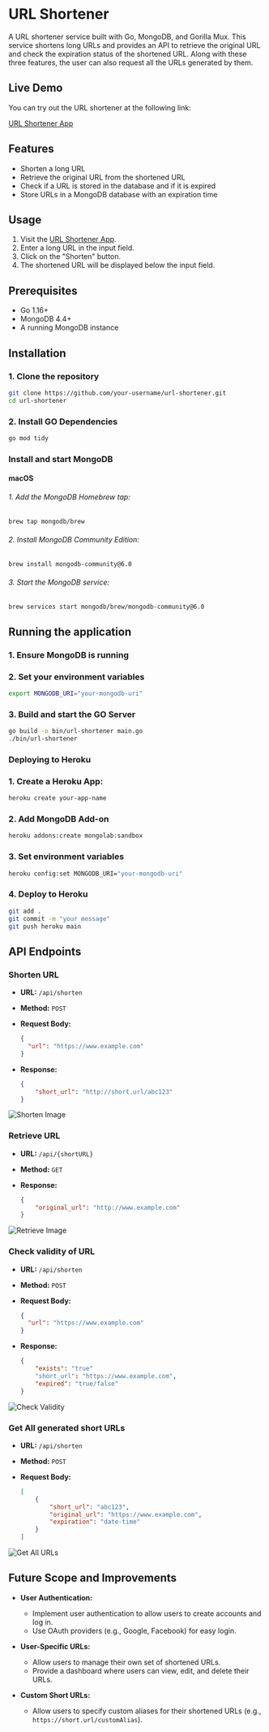 # URL Shortener

A URL shortener service built with Go, MongoDB, and Gorilla Mux. This service shortens long URLs and provides an API to retrieve the original URL and check the expiration status of the shortened URL. Along with these three features, the user can also request all the URLs generated by them.

## Live Demo

You can try out the URL shortener at the following link:

[URL Shortener App](https://url-shortner-app-c77549506d40.herokuapp.com/)

## Features

- Shorten a long URL
- Retrieve the original URL from the shortened URL
- Check if a URL is stored in the database and if it is expired
- Store URLs in a MongoDB database with an expiration time

## Usage

1. Visit the [URL Shortener App](https://url-shortner-app-c77549506d40.herokuapp.com/).
2. Enter a long URL in the input field.
3. Click on the "Shorten" button.
4. The shortened URL will be displayed below the input field.

## Prerequisites

- Go 1.16+
- MongoDB 4.4+
- A running MongoDB instance

## Installation

### 1. Clone the repository

```sh
git clone https://github.com/your-username/url-shortener.git
cd url-shortener
```
### 2. Install GO Dependencies

```sh
go mod tidy
```

###  Install and start MongoDB

#### macOS

######  1. Add the MongoDB Homebrew tap:

```sh
brew tap mongodb/brew
```

######  2. Install MongoDB Community Edition:

```sh
brew install mongodb-community@6.0
```

###### 3. Start the MongoDB service:

```sh
brew services start mongodb/brew/mongodb-community@6.0
```

## Running the application

### 1. Ensure MongoDB is running
### 2. Set your environment variables
```sh
export MONGODB_URI="your-mongodb-uri"
```
### 3. Build and start the GO Server
```sh
go build -o bin/url-shortener main.go
./bin/url-shortener
```
### Deploying to Heroku

### 1. Create a Heroku App:
```sh
heroku create your-app-name
```
### 2. Add MongoDB Add-on
```sh
heroku addons:create mongolab:sandbox
```
### 3. Set environment variables
```sh
heroku config:set MONGODB_URI="your-mongodb-uri"
```
### 4. Deploy to Heroku
```sh
git add .
git commit -m "your message"
git push heroku main
```

## API Endpoints

### Shorten URL

- **URL:** `/api/shorten`
- **Method:** `POST`
- **Request Body:**
  ```json
  {
    "url": "https://www.example.com"
  }
  ```

- **Response:**
    ```json
    {
        "short_url": "http://short.url/abc123"
    }
    ```

![Shorten Image](https://i.imgur.com/THymmkd.png)

### Retrieve URL

- **URL:** `/api/{shortURL}`
- **Method:** `GET`


- **Response:** 
    ```json
    {
        "original_url": "http://www.example.com"
    }
    ```

![Retrieve Image](https://i.imgur.com/VUH9yJu.png)

### Check validity of URL


- **URL:** `/api/shorten`
- **Method:** `POST`
- **Request Body:**
  ```json
  {
    "url": "https://www.example.com"
  }
  ```

- **Response:**
    ```json
    {
        "exists": "true"
        "short_url": "https://www.example.com",
        "expired": "true/false"
    }
    ```

![Check Validity](https://imgur.com/a0IE22v.png)

### Get All generated short URLs

- **URL:** `/api/shorten`
- **Method:** `POST`

- **Request Body:**
    ```json
    [
        {
            "short_url": "abc123",
            "original_url": "https://www.example.com",
            "expiration": "date-time"
        }
    ]
    ```

![Get All URLs](https://imgur.com/a6mJ298.png)

## Future Scope and Improvements

- **User Authentication:**
  - Implement user authentication to allow users to create accounts and log in.
  - Use OAuth providers (e.g., Google, Facebook) for easy login.

- **User-Specific URLs:**
  - Allow users to manage their own set of shortened URLs.
  - Provide a dashboard where users can view, edit, and delete their URLs.

- **Custom Short URLs:**
  - Allow users to specify custom aliases for their shortened URLs (e.g., `https://short.url/customAlias`).


